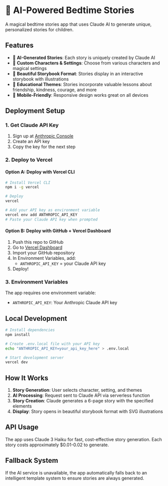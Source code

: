 # 🌙 AI-Powered Bedtime Stories

A magical bedtime stories app that uses Claude AI to generate unique, personalized stories for children.

## Features

- 🤖 **AI-Generated Stories**: Each story is uniquely created by Claude AI
- 🎨 **Custom Characters & Settings**: Choose from various characters and magical settings
- 📖 **Beautiful Storybook Format**: Stories display in an interactive storybook with illustrations
- 🌟 **Educational Themes**: Stories incorporate valuable lessons about friendship, kindness, courage, and more
- 📱 **Mobile-Friendly**: Responsive design works great on all devices

## Deployment Setup

### 1. Get Claude API Key
1. Sign up at [Anthropic Console](https://console.anthropic.com/)
2. Create an API key
3. Copy the key for the next step

### 2. Deploy to Vercel

#### Option A: Deploy with Vercel CLI
```bash
# Install Vercel CLI
npm i -g vercel

# Deploy
vercel

# Add your API key as environment variable
vercel env add ANTHROPIC_API_KEY
# Paste your Claude API key when prompted
```

#### Option B: Deploy with GitHub + Vercel Dashboard
1. Push this repo to GitHub
2. Go to [Vercel Dashboard](https://vercel.com/dashboard)
3. Import your GitHub repository
4. In Environment Variables, add:
   - `ANTHROPIC_API_KEY` = your Claude API key
5. Deploy!

### 3. Environment Variables
The app requires one environment variable:
- `ANTHROPIC_API_KEY`: Your Anthropic Claude API key

## Local Development

```bash
# Install dependencies
npm install

# Create .env.local file with your API key
echo "ANTHROPIC_API_KEY=your_api_key_here" > .env.local

# Start development server
vercel dev
```

## How It Works

1. **Story Generation**: User selects character, setting, and themes
2. **AI Processing**: Request sent to Claude API via serverless function
3. **Story Creation**: Claude generates a 6-page story with the specified elements
4. **Display**: Story opens in beautiful storybook format with SVG illustrations

## API Usage

The app uses Claude 3 Haiku for fast, cost-effective story generation. Each story costs approximately $0.01-0.02 to generate.

## Fallback System

If the AI service is unavailable, the app automatically falls back to an intelligent template system to ensure stories are always generated.